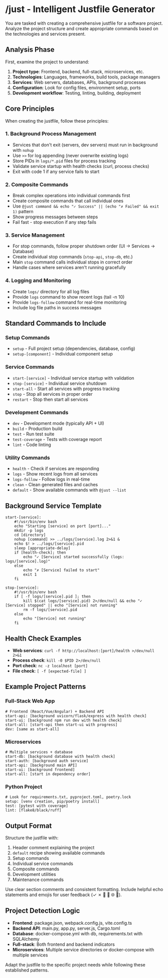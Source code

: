 # /just - Intelligent Justfile Generator

You are tasked with creating a comprehensive justfile for a software project. Analyze the project structure and create appropriate commands based on the technologies and services present.

## Analysis Phase

First, examine the project to understand:
1. **Project type**: Frontend, backend, full-stack, microservices, etc.
2. **Technologies**: Languages, frameworks, build tools, package managers
3. **Services**: Web servers, databases, APIs, background processes
4. **Configuration**: Look for config files, environment setup, ports
5. **Development workflow**: Testing, linting, building, deployment

## Core Principles

When creating the justfile, follow these principles:

### 1. Background Process Management
- Services that don't exit (servers, dev servers) must run in background with `nohup`
- Use `>>` for log appending (never overwrite existing logs)
- Store PIDs in `logs/*.pid` files for process tracking
- Validate service startup with health checks (curl, process checks)
- Exit with code 1 if any service fails to start

### 2. Composite Commands
- Break complex operations into individual commands first
- Create composite commands that call individual ones
- Use `@just command && echo "✓ Success" || (echo "✗ Failed" && exit 1)` pattern
- Show progress messages between steps
- Fail fast - stop execution if any step fails

### 3. Service Management
- For stop commands, follow proper shutdown order (UI → Services → Database)
- Create individual stop commands (`stop-api`, `stop-db`, etc.)
- Main `stop` command calls individual stops in correct order
- Handle cases where services aren't running gracefully

### 4. Logging and Monitoring
- Create `logs/` directory for all log files  
- Provide `logs` command to show recent logs (tail -n 10)
- Provide `logs-follow` command for real-time monitoring
- Include log file paths in success messages

## Standard Commands to Include

### Setup Commands
- `setup` - Full project setup (dependencies, database, config)
- `setup-[component]` - Individual component setup

### Service Commands  
- `start-[service]` - Individual service startup with validation
- `stop-[service]` - Individual service shutdown
- `start-all` - Start all services with progress tracking
- `stop` - Stop all services in proper order
- `restart` - Stop then start all services

### Development Commands
- `dev` - Development mode (typically API + UI)
- `build` - Production build
- `test` - Run test suite
- `test-coverage` - Tests with coverage report
- `lint` - Code linting

### Utility Commands
- `health` - Check if services are responding
- `logs` - Show recent logs from all services
- `logs-follow` - Follow logs in real-time
- `clean` - Clean generated files and caches
- `default` - Show available commands with `@just --list`

## Background Service Template

```just
start-[service]:
    #!/usr/bin/env bash
    echo "Starting [service] on port [port]..."
    mkdir -p logs
    cd [directory]
    nohup [command] >> ../logs/[service].log 2>&1 &
    echo $! > ../logs/[service].pid
    sleep [appropriate-delay]
    if [health-check]; then
        echo "✓ [Service] started successfully (logs: logs/[service].log)"
    else
        echo "✗ [Service] failed to start"
        exit 1
    fi

stop-[service]:
    #!/usr/bin/env bash
    if [ -f logs/[service].pid ]; then
        kill $(cat logs/[service].pid) 2>/dev/null && echo "✓ [Service] stopped" || echo "[Service] not running"
        rm -f logs/[service].pid
    else
        echo "[Service] not running"
    fi
```

## Health Check Examples

- **Web services**: `curl -f http://localhost:[port]/health >/dev/null 2>&1`
- **Process check**: `kill -0 $PID 2>/dev/null`
- **Port check**: `nc -z localhost [port]`
- **File check**: `[ -f [expected-file] ]`

## Example Project Patterns

### Full-Stack Web App
```just
# Frontend (React/Vue/Angular) + Backend API
start-api: [background uvicorn/flask/express with health check]
start-ui: [background npm run dev with health check]  
start-all: [start-api then start-ui with progress]
dev: [same as start-all]
```

### Microservices
```just
# Multiple services + database
start-db: [background database with health check]
start-auth: [background auth service]
start-api: [background main API]
start-ui: [background frontend]
start-all: [start in dependency order]
```

### Python Project  
```just
# Look for requirements.txt, pyproject.toml, poetry.lock
setup: [venv creation, pip/poetry install]
test: [pytest with coverage]
lint: [flake8/black/ruff]
```

## Output Format

Structure the justfile with:
1. Header comment explaining the project
2. `default` recipe showing available commands
3. Setup commands
4. Individual service commands
5. Composite commands  
6. Development utilities
7. Maintenance commands

Use clear section comments and consistent formatting. Include helpful echo statements and emojis for user feedback (✓ ✗ 🚀 🔧 🌐 🛑).

## Project Detection Logic

- **Frontend**: package.json, webpack.config.js, vite.config.ts
- **Backend API**: main.py, app.py, server.js, Cargo.toml
- **Database**: docker-compose.yml with db, requirements.txt with SQLAlchemy
- **Full-stack**: Both frontend and backend indicators
- **Microservices**: Multiple service directories or docker-compose with multiple services

Adapt the justfile to the specific project needs while following these established patterns.
